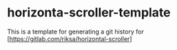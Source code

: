 # horizonta-scroller-template
This is a template for generating a git history for 
[https://gitlab.com/riksa/horizontal-scroller]